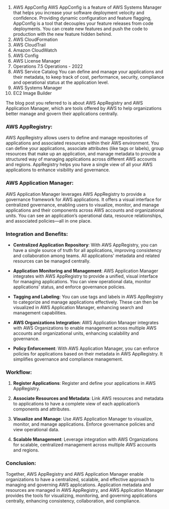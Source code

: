 1. AWS AppConfig
	AWS AppConfig is a feature of AWS Systems Manager that helps you increase your software deployment velocity and confidence. Providing dynamic configuration and feature flagging, AppConfig is a tool that decouples your feature releases from code deployments. You can create new features and push the code to production with the new feature hidden behind. 
2. AWS CloudFormation
3. AWS CloudTrail
4. Amazon CloudWatch
5. AWS Config
6. AWS License Manager
7. Operations
7.5 Operations - 2022
8. AWS Service Catalog
	You can define and manage your applications and their metadata, to keep track of cost, performance, security, compliance and operational status at the application level.
9. AWS Systems Manager
10. EC2 Image Builder




The blog post you referred to is about AWS AppRegistry and AWS Application Manager, which are tools offered by AWS to help organizations better manage and govern their applications centrally.

### AWS AppRegistry:
AWS AppRegistry allows users to define and manage repositories of applications and associated resources within their AWS environment. You can define your applications, associate attributes (like tags or labels), group resources that make up an application, and manage metadata to provide a structured way of managing applications across different AWS accounts and regions. AppRegistry helps you have a single view of all your AWS applications to enhance visibility and governance.

### AWS Application Manager:
AWS Application Manager leverages AWS AppRegistry to provide a governance framework for AWS applications. It offers a visual interface for centralized governance, enabling users to visualize, monitor, and manage applications and their components across AWS accounts and organizational units. You can see an application’s operational data, resource relationships, and associated policies—all in one place.

### Integration and Benefits:
- **Centralized Application Repository**: With AWS AppRegistry, you can have a single source of truth for all applications, improving consistency and collaboration among teams. All applications' metadata and related resources can be managed centrally.

- **Application Monitoring and Management**: AWS Application Manager integrates with AWS AppRegistry to provide a unified, visual interface for managing applications. You can view operational data, monitor applications’ status, and enforce governance policies.

- **Tagging and Labeling**: You can use tags and labels in AWS AppRegistry to categorize and manage applications effectively. These can then be visualized in AWS Application Manager, enhancing search and management capabilities.

- **AWS Organizations Integration**: AWS Application Manager integrates with AWS Organizations to enable management across multiple AWS accounts and organizational units, enhancing scalability and governance.

- **Policy Enforcement**: With AWS Application Manager, you can enforce policies for applications based on their metadata in AWS AppRegistry. It simplifies governance and compliance management.

### Workflow:
1. **Register Applications**: Register and define your applications in AWS AppRegistry.

2. **Associate Resources and Metadata**: Link AWS resources and metadata to applications to have a complete view of each application’s components and attributes.

3. **Visualize and Manage**: Use AWS Application Manager to visualize, monitor, and manage applications. Enforce governance policies and view operational data.

4. **Scalable Management**: Leverage integration with AWS Organizations for scalable, centralized management across multiple AWS accounts and regions.

### Conclusion:
Together, AWS AppRegistry and AWS Application Manager enable organizations to have a centralized, scalable, and effective approach to managing and governing AWS applications. Application metadata and resources are managed in AWS AppRegistry, and AWS Application Manager provides the tools for visualizing, monitoring, and governing applications centrally, enhancing consistency, collaboration, and compliance.
